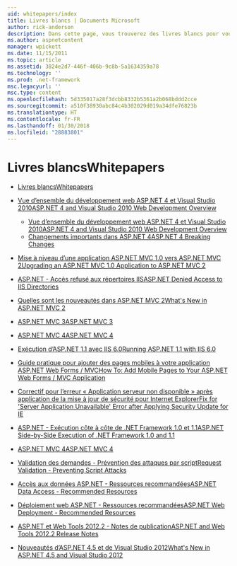 ```yaml
---
uid: whitepapers/index
title: Livres blancs | Documents Microsoft
author: rick-anderson
description: Dans cette page, vous trouverez des livres blancs pour vous aider à installer et configurer ASP.NET et pour vous aider à écrire des applications ASP.NET sécurisées, rapides et flexibles.
ms.author: aspnetcontent
manager: wpickett
ms.date: 11/15/2011
ms.topic: article
ms.assetid: 3824e2d7-446f-406b-9c8b-5a1634359a78
ms.technology: ''
ms.prod: .net-framework
msc.legacyurl: ''
msc.type: content
ms.openlocfilehash: 5d335017a28f3dcbb8332b5361a2b068bddd2cce
ms.sourcegitcommit: a510f38930abc84c4b302029d019a34dfe76823b
ms.translationtype: HT
ms.contentlocale: fr-FR
ms.lasthandoff: 01/30/2018
ms.locfileid: "28883801"
---
```

<a name="whitepapers"></a><span data-ttu-id="28c65-103">Livres blancs</span><span class="sxs-lookup"><span data-stu-id="28c65-103">Whitepapers</span></span>
====================
- [<span data-ttu-id="28c65-104">Livres blancs</span><span class="sxs-lookup"><span data-stu-id="28c65-104">Whitepapers</span></span>](overview.md)
- [<span data-ttu-id="28c65-105">Vue d’ensemble du développement web ASP.NET 4 et Visual Studio 2010</span><span class="sxs-lookup"><span data-stu-id="28c65-105">ASP.NET 4 and Visual Studio 2010 Web Development Overview</span></span>](aspnet4/index.md)

    - [<span data-ttu-id="28c65-106">Vue d’ensemble du développement web ASP.NET 4 et Visual Studio 2010</span><span class="sxs-lookup"><span data-stu-id="28c65-106">ASP.NET 4 and Visual Studio 2010 Web Development Overview</span></span>](aspnet4/overview.md)
    - [<span data-ttu-id="28c65-107">Changements importants dans ASP.NET 4</span><span class="sxs-lookup"><span data-stu-id="28c65-107">ASP.NET 4 Breaking Changes</span></span>](aspnet4/breaking-changes.md)
- [<span data-ttu-id="28c65-108">Mise à niveau d’une application ASP.NET MVC 1.0 vers ASP.NET MVC 2</span><span class="sxs-lookup"><span data-stu-id="28c65-108">Upgrading an ASP.NET MVC 1.0 Application to ASP.NET MVC 2</span></span>](aspnet-mvc2-upgrade-notes.md)
- [<span data-ttu-id="28c65-109">ASP.NET - Accès refusé aux répertoires IIS</span><span class="sxs-lookup"><span data-stu-id="28c65-109">ASP.NET Denied Access to IIS Directories</span></span>](denied-access-to-iis-directories.md)
- [<span data-ttu-id="28c65-110">Quelles sont les nouveautés dans ASP.NET MVC 2</span><span class="sxs-lookup"><span data-stu-id="28c65-110">What's New in ASP.NET MVC 2</span></span>](what-is-new-in-aspnet-mvc.md)
- [<span data-ttu-id="28c65-111">ASP.NET MVC 3</span><span class="sxs-lookup"><span data-stu-id="28c65-111">ASP.NET MVC 3</span></span>](mvc3-release-notes.md)
- [<span data-ttu-id="28c65-112">ASP.NET MVC 4</span><span class="sxs-lookup"><span data-stu-id="28c65-112">ASP.NET MVC 4</span></span>](mvc4-beta-release-notes.md)
- [<span data-ttu-id="28c65-113">Exécution d’ASP.NET 1.1 avec IIS 6.0</span><span class="sxs-lookup"><span data-stu-id="28c65-113">Running ASP.NET 1.1 with IIS 6.0</span></span>](aspnet-and-iis6.md)
- [<span data-ttu-id="28c65-114">Guide pratique pour ajouter des pages mobiles à votre application ASP.NET Web Forms / MVC</span><span class="sxs-lookup"><span data-stu-id="28c65-114">How To: Add Mobile Pages to Your ASP.NET Web Forms / MVC Application</span></span>](add-mobile-pages-to-your-aspnet-web-forms-mvc-application.md)
- [<span data-ttu-id="28c65-115">Correctif pour l’erreur « Application serveur non disponible » après application de la mise à jour de sécurité pour Internet Explorer</span><span class="sxs-lookup"><span data-stu-id="28c65-115">Fix for 'Server Application Unavailable' Error after Applying Security Update for IE</span></span>](ms03-32-issue.md)
- [<span data-ttu-id="28c65-116">ASP.NET - Exécution côte à côte de .NET Framework 1.0 et 1.1</span><span class="sxs-lookup"><span data-stu-id="28c65-116">ASP.NET Side-by-Side Execution of .NET Framework 1.0 and 1.1</span></span>](side-by-side-with-10.md)
- [<span data-ttu-id="28c65-117">ASP.NET MVC 4</span><span class="sxs-lookup"><span data-stu-id="28c65-117">ASP.NET MVC 4</span></span>](mvc4-release-notes.md)
- [<span data-ttu-id="28c65-118">Validation des demandes - Prévention des attaques par script</span><span class="sxs-lookup"><span data-stu-id="28c65-118">Request Validation - Preventing Script Attacks</span></span>](request-validation.md)
- [<span data-ttu-id="28c65-119">Accès aux données ASP.NET - Ressources recommandées</span><span class="sxs-lookup"><span data-stu-id="28c65-119">ASP.NET Data Access - Recommended Resources</span></span>](aspnet-data-access-content-map.md)
- [<span data-ttu-id="28c65-120">Déploiement web ASP.NET - Ressources recommandées</span><span class="sxs-lookup"><span data-stu-id="28c65-120">ASP.NET Web Deployment - Recommended Resources</span></span>](aspnet-web-deployment-content-map.md)
- [<span data-ttu-id="28c65-121">ASP.NET et Web Tools 2012.2 - Notes de publication</span><span class="sxs-lookup"><span data-stu-id="28c65-121">ASP.NET and Web Tools 2012.2 Release Notes</span></span>](aspnet-and-web-tools-20122-release-notes.md)
- [<span data-ttu-id="28c65-122">Nouveautés d’ASP.NET 4.5 et de Visual Studio 2012</span><span class="sxs-lookup"><span data-stu-id="28c65-122">What's New in ASP.NET 4.5 and Visual Studio 2012</span></span>](whats-new-in-aspnet-45-and-visual-studio-2012.md)
